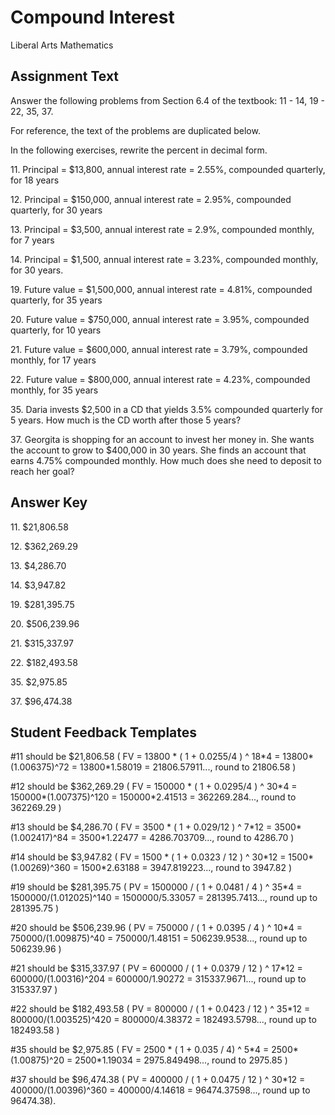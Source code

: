 # Compound Interest

Liberal Arts Mathematics

## Assignment Text

Answer the following problems from Section 6.4 of the textbook: 11 - 14,
19 - 22, 35, 37.

For reference, the text of the problems are duplicated below.

In the following exercises, rewrite the percent in decimal form.

11\. Principal = \$13,800, annual interest rate = 2.55%, compounded
quarterly, for 18 years

12\. Principal = \$150,000, annual interest rate = 2.95%, compounded
quarterly, for 30 years

13\. Principal = \$3,500, annual interest rate = 2.9%, compounded
monthly, for 7 years

14\. Principal = \$1,500, annual interest rate = 3.23%, compounded
monthly, for 30 years.

19\. Future value = \$1,500,000, annual interest rate = 4.81%,
compounded quarterly, for 35 years

20\. Future value = \$750,000, annual interest rate = 3.95%, compounded
quarterly, for 10 years

21\. Future value = \$600,000, annual interest rate = 3.79%, compounded
monthly, for 17 years

22\. Future value = \$800,000, annual interest rate = 4.23%, compounded
monthly, for 35 years

35\. Daria invests \$2,500 in a CD that yields 3.5% compounded quarterly
for 5 years. How much is the CD worth after those 5 years?

37\. Georgita is shopping for an account to invest her money in. She
wants the account to grow to \$400,000 in 30 years. She finds an account
that earns 4.75% compounded monthly. How much does she need to deposit
to reach her goal?

## Answer Key

11\. \$21,806.58

12\. \$362,269.29

13\. \$4,286.70

14\. \$3,947.82

19\. \$281,395.75

20\. \$506,239.96

21\. \$315,337.97

22\. \$182,493.58

35\. \$2,975.85

37\. \$96,474.38

## Student Feedback Templates

#11 should be \$21,806.58 ( FV = 13800 \* ( 1 + 0.0255/4 ) \^ 18\*4 =
13800\*(1.006375)\^72 = 13800\*1.58019 = 21806.57911..., round to
21806.58 )

#12 should be \$362,269.29 ( FV = 150000 \* ( 1 + 0.0295/4 ) \^ 30\*4 =
150000\*(1.007375)\^120 = 150000\*2.41513 = 362269.284..., round to
362269.29 )

#13 should be \$4,286.70 ( FV = 3500 \* ( 1 + 0.029/12 ) \^ 7\*12 =
3500\*(1.002417)\^84 = 3500\*1.22477 = 4286.703709..., round to 4286.70
)

#14 should be \$3,947.82 ( FV = 1500 \* ( 1 + 0.0323 / 12 ) \^ 30\*12 =
1500\*(1.00269)\^360 = 1500\*2.63188 = 3947.819223..., round to 3947.82
)

#19 should be \$281,395.75 ( PV = 1500000 / ( 1 + 0.0481 / 4 ) \^ 35\*4
= 1500000/(1.012025)\^140 = 1500000/5.33057 = 281395.7413..., round up
to 281395.75 )

#20 should be \$506,239.96 ( PV = 750000 / ( 1 + 0.0395 / 4 ) \^ 10\*4 =
750000/(1.009875)\^40 = 750000/1.48151 = 506239.9538..., round up to
506239.96 )

#21 should be \$315,337.97 ( PV = 600000 / ( 1 + 0.0379 / 12 ) \^ 17\*12
= 600000/(1.00316)\^204 = 600000/1.90272 = 315337.9671..., round up to
315337.97 )

#22 should be \$182,493.58 ( PV = 800000 / ( 1 + 0.0423 / 12 ) \^ 35\*12
= 800000/(1.003525)\^420 = 800000/4.38372 = 182493.5798..., round up to
182493.58 )

#35 should be \$2,975.85 ( FV = 2500 \* ( 1 + 0.035 / 4) \^ 5\*4 =
2500\*(1.00875)\^20 = 2500\*1.19034 = 2975.849498..., round to 2975.85 )

#37 should be \$96,474.38 ( PV = 400000 / ( 1 + 0.0475 / 12 ) \^ 30\*12
= 400000/(1.00396)\^360 = 400000/4.14618 = 96474.37598..., round up to
96474.38).
